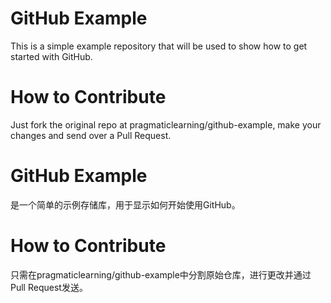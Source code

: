 GitHub Example
=============

This is a simple example repository that will be used to show how to get started with GitHub.

How to Contribute
=================

Just fork the original repo at pragmaticlearning/github-example, make your changes and send over a Pull Request.



GitHub Example
=============
是一个简单的示例存储库，用于显示如何开始使用GitHub。

How to Contribute
=================
只需在pragmaticlearning/github-example中分割原始仓库，进行更改并通过Pull Request发送。
